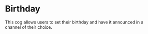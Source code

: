 # Birthday

This cog allows users to set their birthday and have it announced in a channel of their choice.